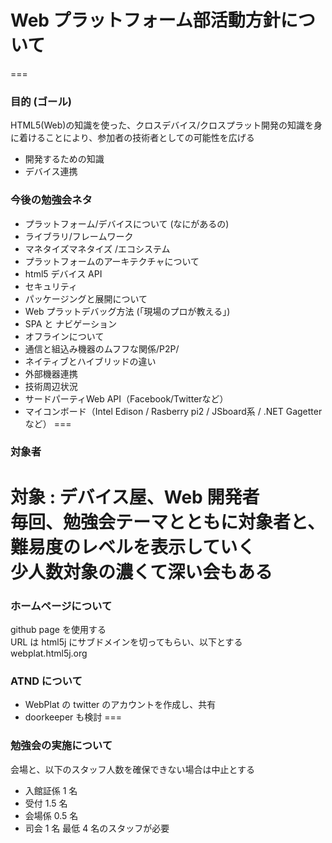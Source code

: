 # Web プラットフォーム部活動方針について
===
### 目的 (ゴール)
HTML5(Web)の知識を使った、クロスデバイス/クロスプラット開発の知識を身に着けることにより、参加者の技術者としての可能性を広げる
* 開発するための知識
* デバイス連携
  
### 今後の勉強会ネタ
* プラットフォーム/デバイスについて (なにがあるの)
* ライブラリ/フレームワーク
* マネタイズマネタイズ /エコシステム
* プラットフォームのアーキテクチャについて
* html5 デバイス API 
* セキュリティ
* パッケージングと展開について
* Web プラットデバッグ方法 (「現場のプロが教える」)
* SPA と ナビゲーション
* オフラインについて
* 通信と組込み機器のムフフな関係/P2P/
* ネイティブとハイブリッドの違い
* 外部機器連携
* 技術周辺状況
* サードパーティWeb API（Facebook/Twitterなど）
* マイコンボード（Intel Edison / Rasberry pi2 / JSboard系 / .NET Gagetterなど）
===
### 対象者
対象 : デバイス屋、Web 開発者  
毎回、勉強会テーマとともに対象者と、難易度のレベルを表示していく  
少人数対象の濃くて深い会もある  
===

### ホームページについて  
github page を使用する  
URL は html5j にサブドメインを切ってもらい、以下とする  
webplat.html5j.org  
  
### ATND について  
* WebPlat の twitter のアカウントを作成し、共有
* doorkeeper も検討
===

### 勉強会の実施について
会場と、以下のスタッフ人数を確保できない場合は中止とする
* 入館証係 1 名
* 受付 1.5 名
* 会場係 0.5 名
* 司会 1 名
最低 4 名のスタッフが必要
